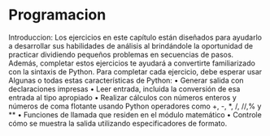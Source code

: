 # Programacion
Introduccion:
Los ejercicios en este capítulo están diseñados para ayudarlo a desarrollar sus habilidades de análisis al
brindándole la oportunidad de practicar dividiendo pequeños problemas en
secuencias de pasos. Además, completar estos ejercicios te ayudará a convertirte
familiarizado con la sintaxis de Python. Para completar cada ejercicio, debe esperar usar
Algunas o todas estas características de Python:
• Generar salida con declaraciones impresas
• Leer entrada, incluida la conversión de esa entrada al tipo apropiado
• Realizar cálculos con números enteros y números de coma flotante usando Python
operadores como +, -, *, /, //,% y **
• Funciones de llamada que residen en el módulo matemático
• Controle cómo se muestra la salida utilizando especificadores de formato.
